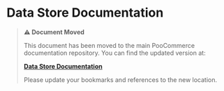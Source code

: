 # Data Store Documentation

> **⚠️ Document Moved**
> 
> This document has been moved to the main PooCommerce documentation repository. You can find the updated version at:
> 
> **[Data Store Documentation](https://github.com/poocommerce/poocommerce/tree/trunk/docs/block-development/reference/data-store/README.md)**
> 
> Please update your bookmarks and references to the new location.
